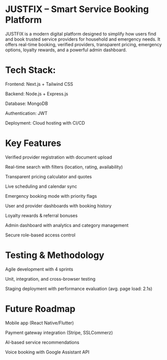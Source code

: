 # JUSTFIX – Smart Service Booking Platform

JUSTFIX is a modern digital platform designed to simplify how users find and book trusted service providers for household and emergency needs. It offers real-time booking, verified providers, transparent pricing, emergency options, loyalty rewards, and a powerful admin dashboard.

# Tech Stack:

Frontend: Next.js + Tailwind CSS

Backend: Node.js + Express.js

Database: MongoDB

Authentication: JWT

Deployment: Cloud hosting with CI/CD

# Key Features

Verified provider registration with document upload

Real-time search with filters (location, rating, availability)

Transparent pricing calculator and quotes

Live scheduling and calendar sync

Emergency booking mode with priority flags

User and provider dashboards with booking history

Loyalty rewards & referral bonuses

Admin dashboard with analytics and category management

Secure role-based access control

# Testing & Methodology

Agile development with 4 sprints

Unit, integration, and cross-browser testing

Staging deployment with performance evaluation (avg. page load: 2.1s)

# Future Roadmap

Mobile app (React Native/Flutter)

Payment gateway integration (Stripe, SSLCommerz)

AI-based service recommendations

Voice booking with Google Assistant API
